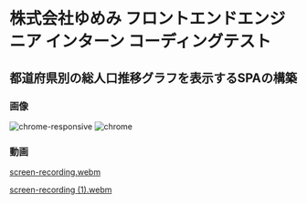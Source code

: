 # 株式会社ゆめみ フロントエンドエンジニア インターン コーディングテスト

## 都道府県別の総人口推移グラフを表示するSPAの構築

### 画像

![chrome-responsive](https://user-images.githubusercontent.com/66543967/215344761-99fc26df-864b-4587-9d2a-ae781c46f1c3.PNG)
![chrome](https://user-images.githubusercontent.com/66543967/215344763-05b8d77c-3fbe-40da-ba47-493c838dc99d.PNG)

### 動画

[screen-recording.webm](https://user-images.githubusercontent.com/66543967/215345020-670d2ddc-8e97-4875-8116-eea4ca8bb07b.webm)

[screen-recording (1).webm](https://user-images.githubusercontent.com/66543967/215345125-132cc192-a196-490d-816d-32c50860ce6b.webm)

